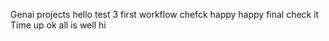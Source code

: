 Genai projects
hello
test 3
first workflow
chefck
happy
happy
final 
check it
Time up
ok
all is well
hi
